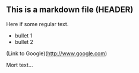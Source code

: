 ## This is a markdown file (HEADER)

Here if some regular text.

 - bullet 1
 - bullet 2

(Link to Google)(http://www.google.com)

Mort text...